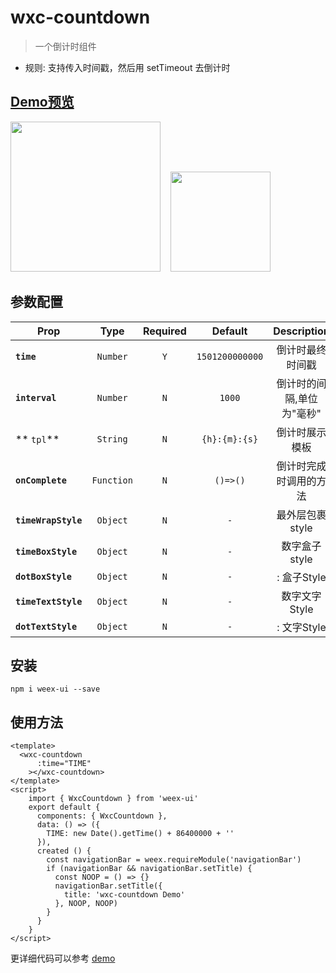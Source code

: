 # wxc-countdown

> 一个倒计时组件

- 规则: 支持传入时间戳，然后用 setTimeout 去倒计时

## [Demo预览](https://h5.m.taobao.com/trip/wxc-countdown/index.html?_wx_tpl=https%3A%2F%2Fh5.m.taobao.com%2Ftrip%2Fwxc-countdown%2Fdemo%2Findex.native-min.js)
<img src="https://gw.alipayobjects.com/zos/rmsportal/vKCrGoTgfBlPsFKtJNhk.gif" width="240"/>&nbsp;&nbsp;&nbsp;&nbsp;<img src="http://gtms01.alicdn.com/tfs/TB1Kj1MSFXXXXbMXpXXXXXXXXXX-200-200.png" width="160"/>

## 参数配置

| Prop | Type | Required | Default | Description |
| ---- |:----:|:---:|:-------:| :----------:|
| **`time`** | `Number` | `Y` | `1501200000000` | 倒计时最终时间戳 |
| **`interval`** | `Number` | `N` | `1000` | 倒计时的间隔,单位为"毫秒" |
| ** `tpl`** | `String` | `N` | `{h}:{m}:{s}` | 倒计时展示模板 |
| **`onComplete`** | `Function` | `N` | `()=>()` | 倒计时完成时调用的方法 |
| **`timeWrapStyle`** | `Object` | `N` | `-` | 最外层包裹 style |
| **`timeBoxStyle`** | `Object` | `N` | `-` | 数字盒子 style |
| **`dotBoxStyle`** | `Object` | `N` | `-` | : 盒子Style |
| **`timeTextStyle`** | `Object` | `N` | `-` | 数字文字 Style |
| **`dotTextStyle`** | `Object` | `N` | `-` | : 文字Style |



## 安装

```
npm i weex-ui --save
```

## 使用方法

```
<template>
  <wxc-countdown
      :time="TIME"
    ></wxc-countdown>
</template>
<script>
    import { WxcCountdown } from 'weex-ui'
    export default {
      components: { WxcCountdown },
      data: () => ({
        TIME: new Date().getTime() + 86400000 + ''
      }),
      created () {
        const navigationBar = weex.requireModule('navigationBar')
        if (navigationBar && navigationBar.setTitle) {
          const NOOP = () => {}
          navigationBar.setTitle({
            title: 'wxc-countdown Demo'
          }, NOOP, NOOP)
        }
      }
    }
</script>
```

更详细代码可以参考 [demo](https://github.com/alibaba/weex-ui/blob/master/example/countdown/index.vue)
